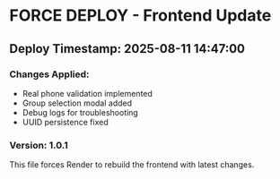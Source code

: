 # FORCE DEPLOY - Frontend Update

## Deploy Timestamp: 2025-08-11 14:47:00

### Changes Applied:
- Real phone validation implemented
- Group selection modal added
- Debug logs for troubleshooting
- UUID persistence fixed

### Version: 1.0.1

This file forces Render to rebuild the frontend with latest changes.

